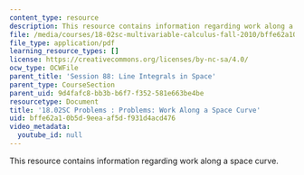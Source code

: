 ```yaml
---
content_type: resource
description: This resource contains information regarding work along a space curve.
file: /media/courses/18-02sc-multivariable-calculus-fall-2010/bffe62a10b5d9eeaaf5df931d4acd476_MIT18_02SC_pb_88_quest.pdf
file_type: application/pdf
learning_resource_types: []
license: https://creativecommons.org/licenses/by-nc-sa/4.0/
ocw_type: OCWFile
parent_title: 'Session 88: Line Integrals in Space'
parent_type: CourseSection
parent_uid: 9d4fafc8-bb3b-b6f7-f352-581e663be4be
resourcetype: Document
title: '18.02SC Problems : Problems: Work Along a Space Curve'
uid: bffe62a1-0b5d-9eea-af5d-f931d4acd476
video_metadata:
  youtube_id: null
---
```

This resource contains information regarding work along a space curve.